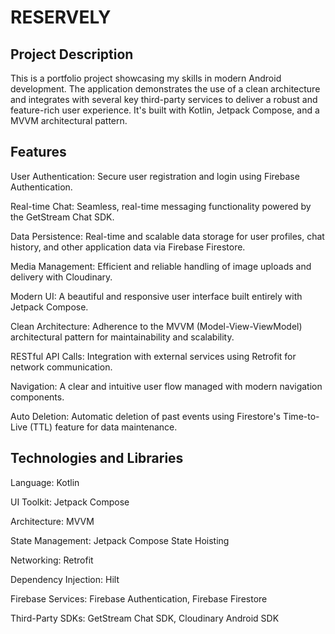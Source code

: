 # RESERVELY

## Project Description
This is a portfolio project showcasing my skills in modern Android development. The application demonstrates the use of a clean architecture and integrates with several key third-party services to deliver a robust and feature-rich user experience. It's built with Kotlin, Jetpack Compose, and a MVVM architectural pattern.

## Features
User Authentication: Secure user registration and login using Firebase Authentication.

Real-time Chat: Seamless, real-time messaging functionality powered by the GetStream Chat SDK.

Data Persistence: Real-time and scalable data storage for user profiles, chat history, and other application data via Firebase Firestore.

Media Management: Efficient and reliable handling of image uploads and delivery with Cloudinary.

Modern UI: A beautiful and responsive user interface built entirely with Jetpack Compose.

Clean Architecture: Adherence to the MVVM (Model-View-ViewModel) architectural pattern for maintainability and scalability.

RESTful API Calls: Integration with external services using Retrofit for network communication.

Navigation: A clear and intuitive user flow managed with modern navigation components.

Auto Deletion: Automatic deletion of past events using Firestore's Time-to-Live (TTL) feature for data maintenance.

## Technologies and Libraries
Language: Kotlin

UI Toolkit: Jetpack Compose

Architecture: MVVM

State Management: Jetpack Compose State Hoisting

Networking: Retrofit

Dependency Injection: Hilt

Firebase Services: Firebase Authentication, Firebase Firestore

Third-Party SDKs: GetStream Chat SDK, Cloudinary Android SDK
